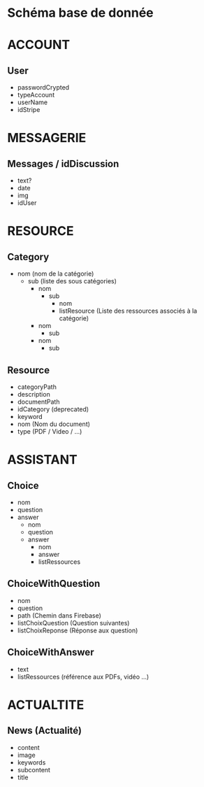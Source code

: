# Schéma base de donnée

# ACCOUNT

User
------
- passwordCrypted
- typeAccount
- userName
- idStripe


# MESSAGERIE

Messages / idDiscussion
------
- text?
- date
- img
- idUser


# RESOURCE 

Category
------
- nom (nom de la catégorie)
  - sub (liste des sous catégories)
    - nom
      - sub
        - nom
        - listResource (Liste des ressources associés à la catégorie)
    - nom
      - sub
    - nom
      - sub


Resource
------
- categoryPath
- description
- documentPath
- idCategory (deprecated)
- keyword
- nom (Nom du document)
- type (PDF / Video / ...)


# ASSISTANT

Choice
------
- nom
- question
- answer
  - nom
  - question
  - answer
    - nom
    - answer
    - listRessources

ChoiceWithQuestion
------
- nom
- question
- path (Chemin dans Firebase)
- listChoixQuestion (Question suivantes)
- listChoixReponse (Réponse aux question)

ChoiceWithAnswer
------
- text
- listRessources (référence aux PDFs, vidéo ...)



# ACTUALTITE

News (Actualité)
------
- content
- image
- keywords
- subcontent
- title